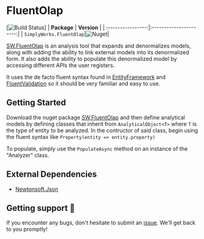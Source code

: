 # FluentOlap

[![Build Status](https://dev.azure.com/simplify9/Github%20Pipelines/_apis/build/status/simplify9.FluentOlap?branchName=master)]
| **Package**       | **Version** |
| :----------------:|:----------------------:|
| ``SimplyWorks.FluentOlap``|![Nuget](https://img.shields.io/nuget/v/SimplyWorks.FluentOlap?style=for-the-badge)|

[SW.FluentOlap](https://www.nuget.org/packages/SimplyWorks.FluentOlap/) is an analysis tool that
expands and denormalizes models, along with adding the ability to link external models into its
denormalized form. It also adds the ability to populate this denormalized model by accessing
different APIs the user registers. 

It uses the de facto fluent syntax found in [EntityFramework](https://github.com/dotnet/efcore) and
[FluentValidation](https://github.com/FluentValidation/FluentValidation) so it should be very
familiar and easy to use.

## Getting Started 

Download the nuget package [SW.FluentOlap](https://www.nuget.org/packages/SimplyWorks.FluentOlap/)
and then define analytical models by defining classes that inherit from `AnalyticalObject<T>` where
`T` is the type of entity to be analyzed. In the contructor of said class, begin using the fluent
syntax like `Property(entity => entity.property)`

To populate, simply use the `PopulateAsync` method on an instance of the "Analyzer" class.

## External Dependencies

- [Newtonsoft.Json](https://github.com/JamesNK/Newtonsoft.Json)


## Getting support 👷
If you encounter any bugs, don't hesitate to submit an
[issue](https://github.com/simplify9/FluentOlap/issues). We'll get back to you promptly!


